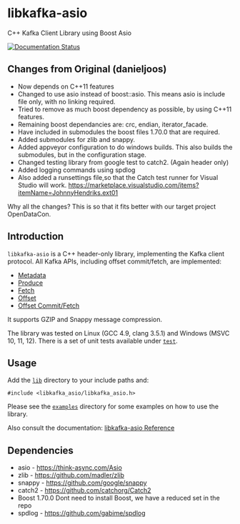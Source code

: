 # libkafka-asio
C++ Kafka Client Library using Boost Asio

[![Documentation Status](https://readthedocs.org/projects/libkafka-asio/badge/?version=latest)](https://readthedocs.org/projects/libkafka-asio/?badge=latest)

## Changes from Original  (danieljoos)
* Now depends on C++11 features
* Changed to use asio instead of boost::asio. This means asio is include file only, with no linking required.
* Tried to remove as much boost dependency as possible, by using C++11 features.
* Remaining boost dependancies are: crc, endian, iterator_facade. 
* Have included in submodules the boost files 1.70.0 that are required.
* Added submodules for zlib and snappy.
* Added appveyor configuration to do windows builds. This also builds the submodules, but in the configuration stage.
* Changed testing library from google test to catch2. (Again header only)
* Added logging commands using spdlog
* Also added a runsettings file,so that the Catch test runner for Visual Studio will work. https://marketplace.visualstudio.com/items?itemName=JohnnyHendriks.ext01

Why all the changes? This is so that it fits better with our target project OpenDataCon.

## Introduction

`libkafka-asio` is a C++ header-only library, implementing the Kafka client 
protocol. All Kafka APIs, including offset commit/fetch, are implemented:

* [Metadata](https://cwiki.apache.org/confluence/display/KAFKA/A+Guide+To+The+Kafka+Protocol#AGuideToTheKafkaProtocol-MetadataAPI)
* [Produce](https://cwiki.apache.org/confluence/display/KAFKA/A+Guide+To+The+Kafka+Protocol#AGuideToTheKafkaProtocol-ProduceAPI)
* [Fetch](https://cwiki.apache.org/confluence/display/KAFKA/A+Guide+To+The+Kafka+Protocol#AGuideToTheKafkaProtocol-FetchAPI)
* [Offset](https://cwiki.apache.org/confluence/display/KAFKA/A+Guide+To+The+Kafka+Protocol#AGuideToTheKafkaProtocol-OffsetAPI)
* [Offset Commit/Fetch](https://cwiki.apache.org/confluence/display/KAFKA/A+Guide+To+The+Kafka+Protocol#AGuideToTheKafkaProtocol-OffsetCommit/FetchAPI)

It supports GZIP and Snappy message compression.

The library was tested on Linux (GCC 4.9, clang 3.5.1) and Windows (MSVC 10, 11, 12). There is a set of unit tests available under [`test`](test/).

## Usage

Add the [`lib`](lib/) directory to your include paths and:
```
#include <libkafka_asio/libkafka_asio.h>
```
Please see the [`examples`](examples/) directory for some examples on how to use the library.

Also consult the documentation: [libkafka-asio Reference](http://libkafka-asio.rtfd.org/)

## Dependencies

* asio - https://think-async.com/Asio
* zlib - https://github.com/madler/zlib
* snappy - https://github.com/google/snappy
* catch2 - https://github.com/catchorg/Catch2
* Boost 1.70.0 Dont need to install Boost, we have a reduced set in the repo
* spdlog - https://github.com/gabime/spdlog
